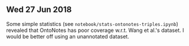 ## Wed 27 Jun 2018

Some simple statistics (see `notebook/stats-ontonotes-triples.ipynb`) revealed 
that OntoNotes has poor coverage w.r.t. Wang et al.'s dataset. I would be
better off using an unannotated dataset. 


